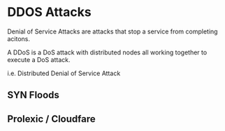 # DDOS Attacks
Denial of Service Attacks are attacks that stop a service from completing acitons.

A DDoS is a DoS attack with distributed nodes all working together to execute a DoS attack.

i.e. Distributed Denial of Service Attack

## SYN Floods



## Prolexic / Cloudfare












